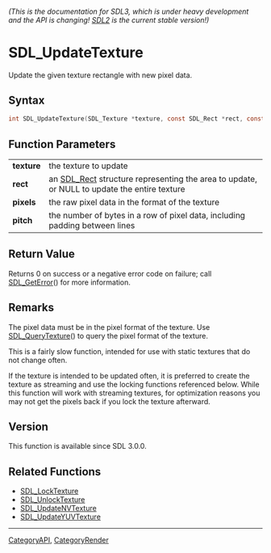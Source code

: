 ###### (This is the documentation for SDL3, which is under heavy development and the API is changing! [SDL2](https://wiki.libsdl.org/SDL2/) is the current stable version!)
# SDL_UpdateTexture

Update the given texture rectangle with new pixel data.

## Syntax

```c
int SDL_UpdateTexture(SDL_Texture *texture, const SDL_Rect *rect, const void *pixels, int pitch);

```

## Function Parameters

|                 |                                                                                                         |
| --------------- | ------------------------------------------------------------------------------------------------------- |
| **texture**     | the texture to update                                                                                   |
| **rect**        | an [SDL_Rect](SDL_Rect) structure representing the area to update, or NULL to update the entire texture |
| **pixels**      | the raw pixel data in the format of the texture                                                         |
| **pitch**       | the number of bytes in a row of pixel data, including padding between lines                             |

## Return Value

Returns 0 on success or a negative error code on failure; call
[SDL_GetError](SDL_GetError)() for more information.

## Remarks

The pixel data must be in the pixel format of the texture. Use
[SDL_QueryTexture](SDL_QueryTexture)() to query the pixel format of the
texture.

This is a fairly slow function, intended for use with static textures that
do not change often.

If the texture is intended to be updated often, it is preferred to create
the texture as streaming and use the locking functions referenced below.
While this function will work with streaming textures, for optimization
reasons you may not get the pixels back if you lock the texture afterward.

## Version

This function is available since SDL 3.0.0.

## Related Functions

* [SDL_LockTexture](SDL_LockTexture)
* [SDL_UnlockTexture](SDL_UnlockTexture)
* [SDL_UpdateNVTexture](SDL_UpdateNVTexture)
* [SDL_UpdateYUVTexture](SDL_UpdateYUVTexture)

----
[CategoryAPI](CategoryAPI), [CategoryRender](CategoryRender)


